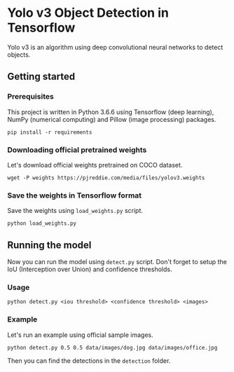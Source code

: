 # Yolo v3 Object Detection in Tensorflow
Yolo v3 is an algorithm using deep convolutional neural networks to detect objects.

## Getting started

### Prerequisites
This project is written in Python 3.6.6 using Tensorflow (deep learning), NumPy (numerical computing) and Pillow (image processing) packages.

```
pip install -r requirements
```

### Downloading official pretrained weights
Let's download official weights pretrained on COCO dataset. 

```
wget -P weights https://pjreddie.com/media/files/yolov3.weights
```

### Save the weights in Tensorflow format
Save the weights using `load_weights.py` script.

```
python load_weights.py
```

## Running the model
Now you can run the model using `detect.py` script. Don't forget to setup the IoU (Interception over Union) and confidence thresholds.
### Usage
```
python detect.py <iou threshold> <confidence threshold> <images>
```
### Example
Let's run an example using official sample images.
```
python detect.py 0.5 0.5 data/images/dog.jpg data/images/office.jpg
```
Then you can find the detections in the `detection` folder.

